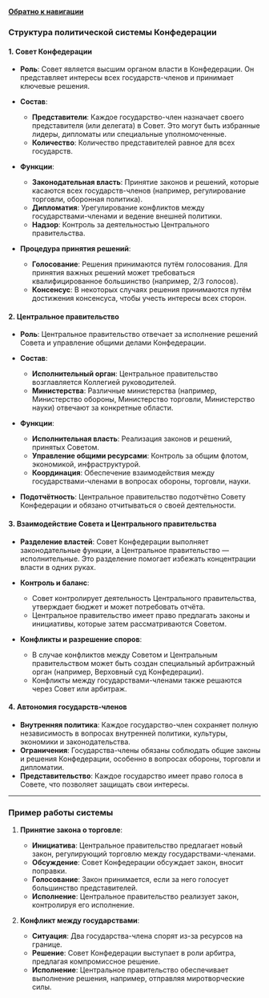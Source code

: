 [**Обратно к навигации**](/Frontier_main/Politics/Middle-ring/M-ring_navigation.md)
### **Структура политической системы Конфедерации**

#### 1. **Совет Конфедерации**

- **Роль**: Совет является высшим органом власти в Конфедерации. Он представляет интересы всех государств-членов и принимает ключевые решения.
  
- **Состав**:
    - **Представители**: Каждое государство-член назначает своего представителя (или делегата) в Совет. Это могут быть избранные лидеры, дипломаты или специальные уполномоченные.
    - **Количество**: Количество представителей равное для всех государств.
      
- **Функции**:
    - **Законодательная власть**: Принятие законов и решений, которые касаются всех государств-членов (например, регулирование торговли, оборонная политика).
    - **Дипломатия**: Урегулирование конфликтов между государствами-членами и ведение внешней политики.
    - **Надзор**: Контроль за деятельностью Центрального правительства.
      
- **Процедура принятия решений**:
    - **Голосование**: Решения принимаются путём голосования. Для принятия важных решений может требоваться квалифицированное большинство (например, 2/3 голосов).
    - **Консенсус**: В некоторых случаях решения принимаются путём достижения консенсуса, чтобы учесть интересы всех сторон.

#### 2. **Центральное правительство**

- **Роль**: Центральное правительство отвечает за исполнение решений Совета и управление общими делами Конфедерации.
  
- **Состав**:
    - **Исполнительный орган**: Центральное правительство возглавляется Коллегией руководителей.
    - **Министерства**: Различные министерства (например, Министерство обороны, Министерство торговли, Министерство науки) отвечают за конкретные области.
      
- **Функции**:
    - **Исполнительная власть**: Реализация законов и решений, принятых Советом.
    - **Управление общими ресурсами**: Контроль за общим флотом, экономикой, инфраструктурой.
    - **Координация**: Обеспечение взаимодействия между государствами-членами в вопросах обороны, торговли, науки.
      
- **Подотчётность**: Центральное правительство подотчётно Совету Конфедерации и обязано отчитываться о своей деятельности.

#### 3. **Взаимодействие Совета и Центрального правительства**

- **Разделение властей**: Совет Конфедерации выполняет законодательные функции, а Центральное правительство — исполнительные. Это разделение помогает избежать концентрации власти в одних руках.
  
- **Контроль и баланс**:
    - Совет контролирует деятельность Центрального правительства, утверждает бюджет и может потребовать отчёта.
    - Центральное правительство имеет право предлагать законы и инициативы, которые затем рассматриваются Советом.
      
- **Конфликты и разрешение споров**:
    - В случае конфликтов между Советом и Центральным правительством может быть создан специальный арбитражный орган (например, Верховный суд Конфедерации).
    - Конфликты между государствами-членами также решаются через Совет или арбитраж.

#### 4. **Автономия государств-членов**

- **Внутренняя политика**: Каждое государство-член сохраняет полную независимость в вопросах внутренней политики, культуры, экономики и законодательства.
- **Ограничения**: Государства-члены обязаны соблюдать общие законы и решения Конфедерации, особенно в вопросах обороны, торговли и дипломатии.
- **Представительство**: Каждое государство имеет право голоса в Совете, что позволяет защищать свои интересы.

---

### **Пример работы системы**

1. **Принятие закона о торговле**:
    - **Инициатива**: Центральное правительство предлагает новый закон, регулирующий торговлю между государствами-членами.
    - **Обсуждение**: Совет Конфедерации обсуждает закон, вносит поправки.
    - **Голосование**: Закон принимается, если за него голосует большинство представителей.
    - **Исполнение**: Центральное правительство реализует закон, контролируя его исполнение.
      
2. **Конфликт между государствами**:
    - **Ситуация**: Два государства-члена спорят из-за ресурсов на границе.
    - **Решение**: Совет Конфедерации выступает в роли арбитра, предлагая компромиссное решение.
    - **Исполнение**: Центральное правительство обеспечивает выполнение решения, например, отправляя миротворческие силы.